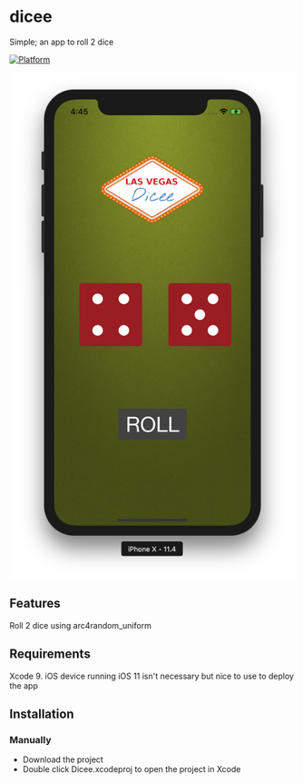 # dicee

Simple; an app to roll 2 dice

[![Platform](https://img.shields.io/cocoapods/p/LFAlertController.svg?style=flat)](http://cocoapods.org/pods/LFAlertController)

![Alt text](/diceescreenshot.png)

## Features
Roll 2 dice using arc4random_uniform

## Requirements
Xcode 9. iOS device running iOS 11 isn't necessary but nice to use to deploy the app

## Installation
### Manually
- Download the project
- Double click Dicee.xcodeproj to open the project in Xcode
